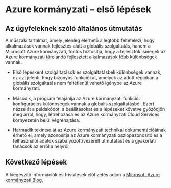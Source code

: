 <properties
    pageTitle="Azure Governmnet dokumentáció |} Microsoft Azure"
    description="Ez ez a témakör a szolgáltatást, és útmutatást összehasonlítás Azure kormányzati alkalmazások fejlesztéséhez"
    services="Azure-Government"
    cloud="gov" 
    documentationCenter=""
    authors="ryansoc"
    manager="zakramer"
    editor=""/>

<tags
    ms.service="multiple"
    ms.devlang="na"
    ms.topic="article"
    ms.tgt_pltfrm="na"
    ms.workload="azure-government"
    ms.date="10/05/2016"
    ms.author="ryansoc"/>


#  <a name="getting-started-with-azure-government"></a>Azure kormányzati – első lépések

##  <a name="general-guidance-for-customers"></a>Az ügyfeleknek szóló általános útmutatás

A műszaki tartalmat, amely jelenleg elérhető a legtöbb feltételezi, hogy alkalmazások vannak fejlesztés alatt a globális szolgáltatás, hanem a Microsoft Azure kormányzati, fontos biztosítja, hogy a fejlesztők ismerjék az Azure kormányzati tárolandó fejlesztett alkalmazások főbb különbségek vannak.

- Első lépésként szolgáltatások és szolgáltatásbeli különbségek vannak, ez azt jelenti, hogy bizonyos funkciókat, amelyek az adott régióban a globális szolgáltatás nem feltétlenül vehető igénybe az Azure kormányzati.

- Második, a program felajánlja az Azure kormányzati funkciói konfigurációs különbségek vannak a globális szolgáltatásból.  Ezért nézze át a példakódot, a beállításokat és a lépéseket követve győződjön meg arról, hogy, létrehozása és az Azure kormányzati Cloud Services környezetén belül végrehajtása.

- Harmadik tekintse át az Azure kormányzati technikai dokumentációjának érhető el, amely azonosítja az Azure kormányzati oszlopazonosító és a felhasználói adatok szabályozott/vezérelt útmutatást és a gyakorlati tanácsok az erről a helyről.

## <a name="next-steps"></a>Következő lépések

A kiegészítő információk és frissítések előfizetés adjon a <a href="https://blogs.msdn.microsoft.com/azuregov/">Microsoft Azure kormányzati Blog.</a>
